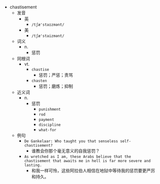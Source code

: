 - chastisement
  - 发音
    - 英
      - `/tʃæ'staɪzmənt/`
    - 美
      - `/tʃæ'staizmənt/`
  - 词义
    - n.
      - 惩罚
  - 同根词
    - vt.
      - `chastise`
        - 惩罚；严惩；责骂
      - `chasten`
        - 惩罚；磨炼；抑制
  - 近义词
    - n.
      - 惩罚
        - `punishment`
        - `rod`
        - `payment`
        - `discipline`
        - `what-for`
  - 例句
    - `De Gankelaar: Who taught you that senseless self-chastisement?`
      - 谁教会你那个毫无意义的自我惩罚？
    - `As wretched as I am, these Arabs believe that the chastisement that awaits me in hell is far more severe and lasting.`
      - 和我一样可怜，这些阿拉伯人相信在地狱中等待我的惩罚要更严厉和持久。

